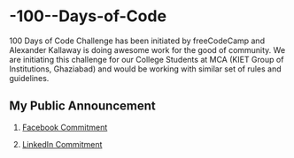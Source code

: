 # -100--Days-of-Code
100 Days of Code Challenge has been initiated by freeCodeCamp and Alexander Kallaway is doing awesome work for the good of community. We are initiating this challenge for our College Students at MCA (KIET Group of Institutions, Ghaziabad) and would be working with similar set of rules and guidelines.

## My Public Announcement
1. [Facebook Commitment](https://www.facebook.com/profile.php?id=100004568446181)

2. [LinkedIn Commitment](https://www.linkedin.com/in/richa-sharma-44b27b167)
